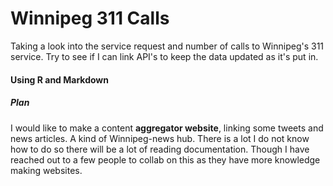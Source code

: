 # Winnipeg 311 Calls

Taking a look into the service request and number of calls to Winnipeg's 311 service. Try to see if I can link API's to keep the data updated as it's put in.

#### Using R and Markdown


##### Plan
I would like to make a content **aggregator website**, linking some tweets and news articles. A kind of Winnipeg-news hub. There is a lot I do not know how to do so there will be a lot of reading documentation. Though I have reached out to a few people to collab on this as they have more knowledge making websites. 
